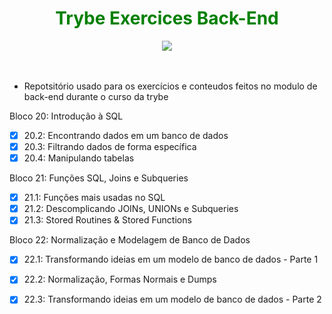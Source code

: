 <div align="center"><h1 style='color:green'> Trybe Exercices Back-End</h1><img src="https://emoji.slack-edge.com/TMDDFEPFU/trybe_fogueteanimado/22f9cd043bb1413c.gif"></img></div><br><br>

- Repotsitório usado para os exercícios e conteudos feitos  no modulo de back-end durante  o curso da trybe

Bloco 20: Introdução à SQL

- [x] 20.2: Encontrando dados em um banco de dados
- [x] 20.3: Filtrando dados de forma específica
- [x] 20.4: Manipulando tabelas

Bloco 21: Funções SQL, Joins e Subqueries

- [x] 21.1: Funções mais usadas no SQL
- [x] 21.2: Descomplicando JOINs, UNIONs e Subqueries
- [x] 21.3: Stored Routines & Stored Functions

Bloco 22: Normalização e Modelagem de Banco de Dados

- [x] 22.1: Transformando ideias em um modelo de banco de dados - Parte 1
- [x] 22.2: Normalização, Formas Normais e Dumps
- [x] 22.3: Transformando ideias em um modelo de banco de dados - Parte 2

